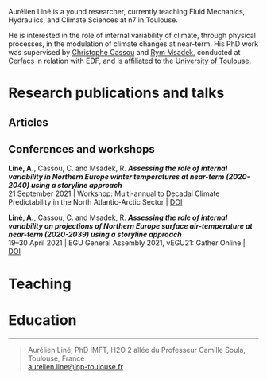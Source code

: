 Aurélien Liné is a yound researcher, currently teaching Fluid Mechanics, Hydraulics, and Climate Sciences at n7 in Toulouse.

He is interested in the role of internal variability of climate, through physical processes, in the modulation of climate changes at near-term.
His PhD work was supervised by [Christophe Cassou](https://cerfacs.fr/~cassou/) and [Rym Msadek](https://cerfacs.fr/~msadek/), conducted at [Cerfacs](https://cerfacs.fr/en/climate-modelling-and-global-change-globc/) in relation with EDF, and is affiliated to the [University of Toulouse](https://en.univ-toulouse.fr/).

# Research publications and talks

## Articles

## Conferences and workshops

**Liné, A.**, Cassou, C. and Msadek, R. ***Assessing the role of internal variability in Northern Europe winter temperatures at near-term (2020-2040) using a storyline approach***  
21 September 2021 | Workshop: Multi-annual to Decadal Climate Predictability in the North Atlantic-Arctic Sector | [DOI](http://dx.doi.org/10.5281/ZENODO.5543500)

**Liné, A.**, Cassou, C. and Msadek, R. ***Assessing the role of internal variability on projections of Northern Europe surface air-temperature at near-term (2020-2039) using a storyline approach***  
19–30 April 2021 | EGU General Assembly 2021, vEGU21: Gather Online | [DOI](http://dx.doi.org/10.5194/egusphere-egu21-15177)

# Teaching

# Education

- - -

> Aurélien Liné, PhD
> IMFT, H2O
> 2 allée du Professeur Camille Soula, Toulouse, France  
> [aurelien.line@inp-toulouse.fr](mailto:aurelien.line@inp-toulouse.fr)
